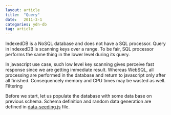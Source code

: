 ```yaml
---
layout: article
title:  "Query"
date:   2011-3-1
categories: ydn-db
tag: article
---
```


IndexedDB is a NoSQL database and does not have a SQL processor. Query in IndexedDB is scanning keys over a range. To be fair, SQL processor performs the same thing in the lower level during its query.

In javascript use case, such low level key scanning gives perceive fast response since we are getting immediate result. Whereas WebSQL, all processing are performed in the database and return to javascript only after all finished. Consequencely memory and CPU times may be wasted as well.
Filtering

Before we start, let us populate the database with some data base on previous schema. Schema definition and random data generation are defined in [data-seeding.js](http://dev.yathit.com/js/ydn-db/data-seeding.js) file.

